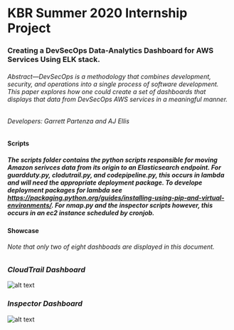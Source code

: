 # **KBR Summer 2020 Internship Project**

### Creating a DevSecOps Data-Analytics Dashboard for AWS Services Using ELK stack.
###### Abstract—DevSecOps is a methodology that combines development, security, and operations into a single process of software development. This paper explores how one could create a set of dashboards that displays that data from DevSecOps AWS services in a meaningful manner.

###### Developers: Garrett Partenza and AJ Ellis

#### Scripts
##### The scripts folder contains the python scripts responsible for moving Amazon serivces data from its origin to an Elasticsearch endpoint. For guardduty.py, clodutrail.py, and codepipeline.py, this occurs in lambda and will need the appropriate deployment package. To develope deployment packages for lambda see https://packaging.python.org/guides/installing-using-pip-and-virtual-environments/. For nmap.py and the inspector scripts however, this occurs in an ec2 instance scheduled by cronjob. 

#### Showcase
###### *Note that only two of eight dashboads are displayed in this document.*
### *CloudTrail Dashboard*
![alt text](https://user-images.githubusercontent.com/58012350/89903878-36508980-dbb6-11ea-90a0-9814e2ed4f40.png)
### *Inspector Dashboard*
![alt text](https://user-images.githubusercontent.com/58012350/89904167-99422080-dbb6-11ea-90cc-fc6a20bce3ac.png)

